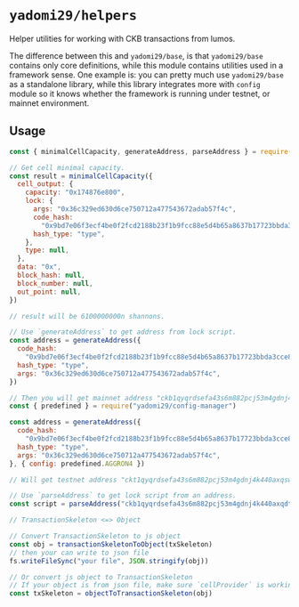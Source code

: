 # `yadomi29/helpers`

Helper utilities for working with CKB transactions from lumos.

The difference between this and `yadomi29/base`, is that `yadomi29/base` contains only core definitions, while this module contains utilities used in a framework sense. One example is: you can pretty much use `yadomi29/base` as a standalone library, while this library integrates more with `config` module so it knows whether the framework is running under testnet, or mainnet environment.

## Usage

```javascript
const { minimalCellCapacity, generateAddress, parseAddress } = require("yadomi29/helpers")

// Get cell minimal capacity.
const result = minimalCellCapacity({
  cell_output: {
    capacity: "0x174876e800",
    lock: {
      args: "0x36c329ed630d6ce750712a477543672adab57f4c",
      code_hash:
        "0x9bd7e06f3ecf4be0f2fcd2188b23f1b9fcc88e5d4b65a8637b17723bbda3cce8",
      hash_type: "type",
    },
    type: null,
  },
  data: "0x",
  block_hash: null,
  block_number: null,
  out_point: null,
})

// result will be 6100000000n shannons.

// Use `generateAddress` to get address from lock script.
const address = generateAddress({
  code_hash:
    "0x9bd7e06f3ecf4be0f2fcd2188b23f1b9fcc88e5d4b65a8637b17723bbda3cce8",
  hash_type: "type",
  args: "0x36c329ed630d6ce750712a477543672adab57f4c",
})

// Then you will get mainnet address "ckb1qyqrdsefa43s6m882pcj53m4gdnj4k440axqdt9rtd", or you can generate testnet address by
const { predefined } = require("yadomi29/config-manager")

const address = generateAddress({
  code_hash:
    "0x9bd7e06f3ecf4be0f2fcd2188b23f1b9fcc88e5d4b65a8637b17723bbda3cce8",
  hash_type: "type",
  args: "0x36c329ed630d6ce750712a477543672adab57f4c",
}, { config: predefined.AGGRON4 })

// Will get testnet address "ckt1qyqrdsefa43s6m882pcj53m4gdnj4k440axqswmu83".

// Use `parseAddress` to get lock script from an address.
const script = parseAddress("ckb1qyqrdsefa43s6m882pcj53m4gdnj4k440axqdt9rtd")

// TransactionSkeleton <=> Object

// Convert TransactionSkeleton to js object
const obj = transactionSkeletonToObject(txSkeleton)
// then your can write to json file
fs.writeFileSync("your file", JSON.stringify(obj))

// Or convert js object to TransactionSkeleton
// If your object is from json file, make sure `cellProvider` is working properly.
const txSkeleton = objectToTransactionSkeleton(obj)
```

